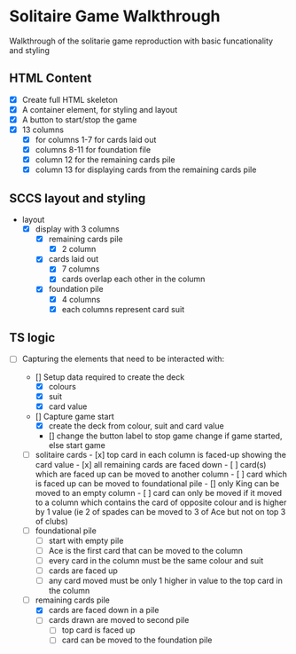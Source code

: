 # Solitaire Game Walkthrough

Walkthrough of the solitarie game reproduction with basic funcationality and styling

## HTML Content
- [x] Create full HTML skeleton
- [x] A container element, for styling and layout
- [x] A button to start/stop the game
- [x] 13 columns
    - [x] for columns 1-7 for cards laid out
    - [x] columns 8-11 for foundation file
    - [x] column 12 for the remaining cards pile
    - [x] column 13 for displaying cards from the remaining cards pile

## SCCS layout and styling
- layout
    - [x] display with 3 columns
        - [x] remaining cards pile
            - [x] 2 column
        - [x] cards laid out
            - [x] 7 columns
            - [x] cards overlap each other in the column

        - [x] foundation pile
            - [x] 4 columns
            - [x] each columns represent card suit

## TS logic

-   [ ] Capturing the elements that need to be interacted with:

    - [] Setup data required to create the deck
        - [x] colours
        - [x] suit
        - [x] card value
    - [] Capture game start
        - [x] create the deck from colour, suit and card value
        - [] change the button label to stop game change if game started, else start game
    - [ ] solitaire cards
            - [x] top card in each column is faced-up showing the card value
            - [x] all remaining cards are faced down 
            - [ ] card(s) which are faced up can be moved to another column
            - [ ] card which is faced up can be moved to foundational pile
            - [] only King can be moved to an empty column
            - [ ] card can only be moved if it moved to a column which contains the card of opposite colour and is higher by 1 value (ie 2 of spades can be moved to 3 of Ace but not on top 3 of clubs)
    - [ ] foundational pile
        - [ ] start with empty pile
        - [ ] Ace is the first card that can be moved to the column
        - [ ] every card in the column must be the same colour and suit
        - [ ] cards are faced up
        - [ ] any card moved must be only 1 higher in value to the top card in the column
    - [ ] remaining cards pile
        - [x] cards are faced down in a pile
        - [ ] cards drawn are moved to second pile
            - [ ] top card is faced up
            - [ ] card can be moved to the foundation pile

